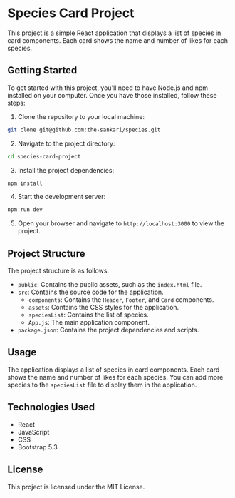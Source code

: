 # Species Card Project

This project is a simple React application that displays a list of species in card components. Each card shows the name and number of likes for each species.

## Getting Started

To get started with this project, you'll need to have Node.js and npm installed on your computer. Once you have those installed, follow these steps:

1. Clone the repository to your local machine:

```bash
git clone git@github.com:the-sankari/species.git
```

2. Navigate to the project directory:

```bash
cd species-card-project
```

3. Install the project dependencies:

```bash
npm install
```

4. Start the development server:

```bash
npm run dev

```
5. Open your browser and navigate to `http://localhost:3000` to view the project.

## Project Structure

The project structure is as follows:

* `public`: Contains the public assets, such as the `index.html` file.
* `src`: Contains the source code for the application.
	+ `components`: Contains the `Header`, `Footer`, and `Card` components.
	+ `assets`: Contains the CSS styles for the application.
	+ `speciesList`: Contains the list of species.
	+ `App.js`: The main application component.
* `package.json`: Contains the project dependencies and scripts.

## Usage

The application displays a list of species in card components. Each card shows the name and number of likes for each species. You can add more species to the `speciesList` file to display them in the application.

## Technologies Used

* React
* JavaScript
* CSS
* Bootstrap 5.3

## License

This project is licensed under the MIT License.
